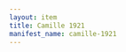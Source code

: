 ```yaml
---
layout: item
title: Camille 1921
manifest_name: camille-1921
---
```

<!-- Add an essay or interpretive material below this line,
using HTML or markdown.  Do not modify this file above this line -->
